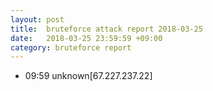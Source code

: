 ```yaml
---
layout: post
title:  bruteforce attack report 2018-03-25
date:   2018-03-25 23:59:59 +09:00
category: bruteforce report
---
```


* 09:59 unknown[67.227.237.22]

